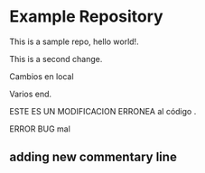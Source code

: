 # Example Repository
This is a sample repo, hello world!.

This is a second change.

Cambios en local

Varios
end.

ESTE ES UN MODIFICACION ERRONEA al código . 

ERROR BUG mal

## adding new commentary line